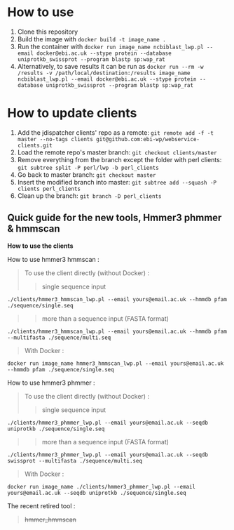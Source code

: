 # How to use

1. Clone this repository
2. Build the image with `docker build -t image_name .`
3. Run the container with `docker run image_name ncbiblast_lwp.pl --email docker@ebi.ac.uk --stype protein --database uniprotkb_swissprot --program blastp sp:wap_rat`
4. Alternatively, to save results it can be run as `docker run --rm -w /results -v /path/local/destination:/results image_name ncbiblast_lwp.pl --email docker@ebi.ac.uk --stype protein --database uniprotkb_swissprot --program blastp sp:wap_rat`

# How to update clients

1. Add the jdispatcher clients' repo as a remote: `git remote add -f -t master --no-tags clients git@github.com:ebi-wp/webservice-clients.git`
2. Load the remote repo's master branch: `git checkout clients/master`
3. Remove everything from the branch except the folder with perl clients: `git subtree split -P perl/lwp -b perl_clients`
4. Go back to master branch: `git checkout master`
5. Insert the modified branch into master: `git subtree add --squash -P clients perl_clients`
6. Clean up the branch: `git branch -D perl_clients`

## Quick guide for the new tools, Hmmer3 phmmer & hmmscan
**How to use the clients**

How to use hmmer3 hmmscan :
> To use the client directly (without Docker) :
>> single sequence input 
```
./clients/hmmer3_hmmscan_lwp.pl --email yours@email.ac.uk --hmmdb pfam ./sequence/single.seq
```
>> more than a sequence input (FASTA format)
```
./clients/hmmer3_hmmscan_lwp.pl --email yours@email.ac.uk --hmmdb pfam --multifasta ./sequence/multi.seq
```
> With Docker :
```
docker run image_name hmmer3_hmmscan_lwp.pl --email yours@email.ac.uk --hmmdb pfam ./sequence/single.seq
```

How to use hmmer3 phmmer :
> To use the client directly (without Docker) :
>> single sequence input 
```
./clients/hmmer3_phmmer_lwp.pl --email yours@email.ac.uk --seqdb uniprotkb ./sequence/single.seq
```
>> more than a sequence input (FASTA format)
```
./clients/hmmer3_phmmer_lwp.pl --email yours@email.ac.uk --seqdb swissprot --multifasta ./sequence/multi.seq
```

> With Docker :
```
docker run image_name ./clients/hmmer3_phmmer_lwp.pl --email yours@email.ac.uk --seqdb uniprotkb ./sequence/single.seq
```

The recent retired tool :
>  ~~hmmer_hmmscan~~ 
